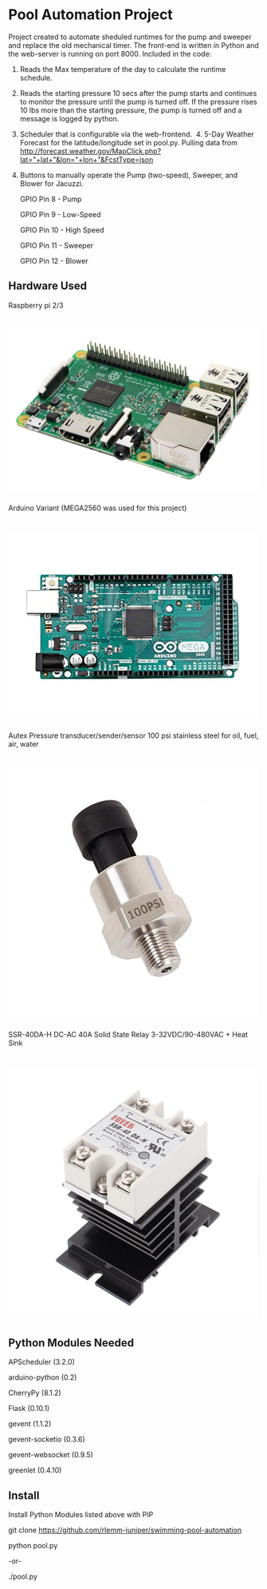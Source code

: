 # Pool Automation Project

Project created to automate sheduled runtimes for the pump and sweeper and replace the old mechanical timer.  The front-end is written in Python and the web-server is running on port 8000.  Included in the code:

  1.  Reads the Max temperature of the day to calculate the runtime schedule.
  2.  Reads the starting pressure 10 secs after the pump starts and continues to monitor the pressure until the pump is turned off.  If the pressure rises 10 lbs more than the starting pressure, the pump is turned off and a message is logged by python.
  3.  Scheduler that is configurable via the web-frontend.
  4.  5-Day Weather Forecast for the latitude/longitude set in pool.py.  Pulling data from http://forecast.weather.gov/MapClick.php?lat="+lat+"&lon="+lon+"&FcstType=json
  5.  Buttons to manually operate the Pump (two-speed), Sweeper, and Blower for Jacuzzi.

      GPIO Pin 8 - Pump
      
      GPIO Pin 9 - Low-Speed
      
      GPIO Pin 10 - High Speed
      
      GPIO Pin 11 - Sweeper
      
      GPIO Pin 12 - Blower

## Hardware Used

Raspberry pi 2/3
# ![swimming-pool-automation](static/images/913XYU1VtjL._SL1500_.jpg)

Arduino Variant (MEGA2560 was used for this project)
# ![swimming-pool-automation](static/images/51+JOh1oO9L.jpg)

Autex Pressure transducer/sender/sensor 100 psi stainless steel for oil, fuel, air, water
# ![swimming-pool-automation](static/images/312-AZBopiL.jpg)

SSR-40DA-H DC-AC 40A Solid State Relay 3-32VDC/90-480VAC + Heat Sink
# ![swimming-pool-automation](static/images/615st6t-PiL._SL1100_.jpg)

## Python Modules Needed

  APScheduler (3.2.0)
  
  arduino-python (0.2)
  
  CherryPy (8.1.2)
  
  Flask (0.10.1)
  
  gevent (1.1.2)
  
  gevent-socketio (0.3.6)
  
  gevent-websocket (0.9.5)
  
  greenlet (0.4.10)

## Install
  
  Install Python Modules listed above with PIP
  
  git clone https://github.com/rlemm-juniper/swimming-pool-automation
  
  python pool.py
  
  -or-
  
  ./pool.py

